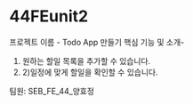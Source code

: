 # 44FEunit2

프로젝트 이름 - Todo App 만들기
핵심 기능 및 소개- 
1) 원하는 할일 목록을 추가할 수 있습니다. 
2) 2)일정에 맞게 할일을 확인할 수 있습니다.

팀원: SEB_FE_44_양효정
